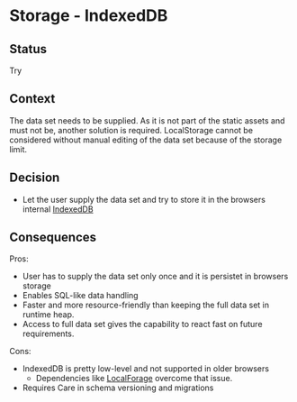 # Storage - IndexedDB

## Status

Try

## Context

The data set needs to be supplied. As it is not part of the static assets and must not be, another solution is required.
LocalStorage cannot be considered without manual editing of the data set because of the storage limit.

## Decision

* Let the user supply the data set and try to store it in the browsers internal [IndexedDB](https://developer.mozilla.org/en-US/docs/Web/API/IndexedDB_API)

## Consequences

Pros:
* User has to supply the data set only once and it is persistet in browsers storage
* Enables SQL-like data handling
* Faster and more resource-friendly than keeping the full data set in runtime heap.
* Access to full data set gives the capability to react fast on future requirements.

Cons: 
* IndexedDB is pretty low-level and not supported in older browsers
    * Dependencies like [LocalForage](https://localforage.github.io/localForage/) overcome that issue.
* Requires Care in schema versioning and migrations